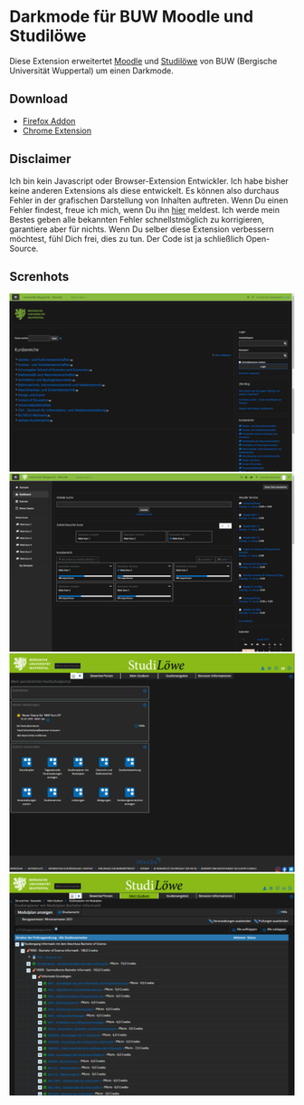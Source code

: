 # Darkmode für BUW Moodle und Studilöwe
Diese Extension erweitertet [Moodle](https://moodle.uni-wuppertal.de/) und [Studilöwe](https://studilöwe.uni-wuppertal.de/) von BUW (Bergische Universität Wuppertal) um einen Darkmode.

## Download
* [Firefox Addon](https://addons.mozilla.org/de/firefox/addon/darkmode-f%C3%BCr-buw-moodle/)
* [Chrome Extension](https://chrome.google.com/webstore/detail/darkmode-f%C3%BCr-buw-moodle/kipahojjgbnhnjjfpamggpealcdaalfp?hl=de)

## Disclaimer
Ich bin kein Javascript oder Browser-Extension Entwickler. Ich habe bisher keine anderen Extensions als diese entwickelt. Es können also durchaus Fehler in der grafischen Darstellung von Inhalten auftreten. Wenn Du einen Fehler findest, freue ich mich, wenn Du ihn [hier](https://github.com/eliastheis/moodle-darkmode/issues/new/choose) meldest. Ich werde mein Bestes geben alle bekannten Fehler schnellstmöglich zu korrigieren, garantiere aber für nichts. Wenn Du selber diese Extension verbessern möchtest, fühl Dich frei, dies zu tun. Der Code ist ja schließlich Open-Source.

## Screnhots
![screenshot 1](screenshots/screenshot_1.png)<br>
![screenshot 2](screenshots/screenshot_2.png)<br>
![screenshot 3](screenshots/screenshot_3.png)<br>
![screenshot 4](screenshots/screenshot_4.png)
